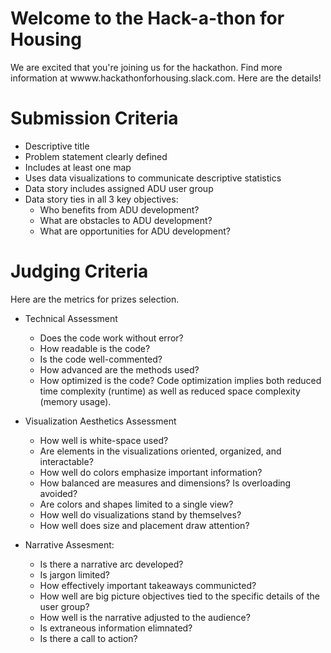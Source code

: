 
# Welcome to the Hack-a-thon for Housing

We are excited that you're joining us for the hackathon. Find more information at wwww.hackathonforhousing.slack.com. Here are the details!

# Submission Criteria

* Descriptive title 
* Problem statement clearly defined
* Includes at least one map
* Uses data visualizations to communicate descriptive statistics 
* Data story includes assigned ADU user group
* Data story ties in all 3 key objectives:
  * Who benefits from ADU development?
  * What are obstacles to ADU development?
  * What are opportunities for ADU development?
  
 # Judging Criteria
 
 Here are the metrics for prizes selection.
 
 * Technical Assessment
    * Does the code work without error? 
    * How readable is the code?
    * Is the code well-commented?
    * How advanced are the methods used?
    * How optimized is the code? Code optimization implies both reduced time complexity (runtime) as well as reduced space complexity (memory usage).

 * Visualization Aesthetics Assessment
    * How well is white-space used?
    * Are elements in the visualizations oriented, organized, and interactable?
    * How well do colors emphasize important information?
    * How balanced are measures and dimensions? Is overloading avoided?
    * Are colors and shapes limited to a single view?
    * How well do  visualizations stand by themselves?
    * How well does size and placement draw attention?
   
 * Narrative Assesment:
    * Is there a narrative arc developed?
    * Is jargon limited?
    * How effectively important takeaways communicted?
    * How well are big picture objectives tied to the specific details of the user group?
    * How well is the narrative adjusted to the audience?
    * Is extraneous information elimnated?
    * Is there a call to action?
    
    
  
 
